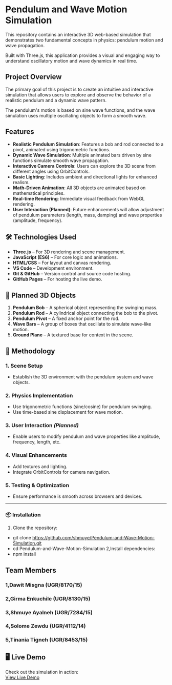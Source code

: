 # Pendulum and Wave Motion Simulation

This repository contains an interactive 3D web-based simulation that demonstrates two fundamental concepts in physics: pendulum motion and wave propagation.

Built with Three.js, this application provides a visual and engaging way to understand oscillatory motion and wave dynamics in real time.

## Project Overview

The primary goal of this project is to create an intuitive and interactive simulation that allows users to explore and observe the behavior of a realistic pendulum and a dynamic wave pattern.

The pendulum's motion is based on sine wave functions, and the wave simulation uses multiple oscillating objects to form a smooth wave.

## Features

- **Realistic Pendulum Simulation**: Features a bob and rod connected to a pivot, animated using trigonometric functions.
- **Dynamic Wave Simulation**: Multiple animated bars driven by sine functions simulate smooth wave propagation.
- **Interactive Camera Controls**: Users can explore the 3D scene from different angles using OrbitControls.
- **Basic Lighting**: Includes ambient and directional lights for enhanced realism.
- **Math-Driven Animation**: All 3D objects are animated based on mathematical principles.
- **Real-time Rendering**: Immediate visual feedback from WebGL rendering.
- **User Interaction (Planned)**: Future enhancements will allow adjustment of pendulum parameters (length, mass, damping) and wave properties (amplitude, frequency).

## 🛠️ Technologies Used

- **Three.js** – For 3D rendering and scene management.
- **JavaScript (ES6)** – For core logic and animations.
- **HTML/CSS** – For layout and canvas rendering.
- **VS Code** – Development environment.
- **Git & GitHub** – Version control and source code hosting.
- **GitHub Pages** – For hosting the live demo.

## 🧱 Planned 3D Objects

1. **Pendulum Bob** – A spherical object representing the swinging mass.
2. **Pendulum Rod** – A cylindrical object connecting the bob to the pivot.
3. **Pendulum Pivot** – A fixed anchor point for the rod.
4. **Wave Bars** – A group of boxes that oscillate to simulate wave-like motion.
5. **Ground Plane** – A textured base for context in the scene.

## 🧪 Methodology

### 1. Scene Setup

- Establish the 3D environment with the pendulum system and wave objects.

### 2. Physics Implementation

- Use trigonometric functions (sine/cosine) for pendulum swinging.
- Use time-based sine displacement for wave motion.

### 3. User Interaction _(Planned)_

- Enable users to modify pendulum and wave properties like amplitude, frequency, length, etc.

### 4. Visual Enhancements

- Add textures and lighting.
- Integrate OrbitControls for camera navigation.

### 5. Testing & Optimization

- Ensure performance is smooth across browsers and devices.

---

### 📦 Installation

1. Clone the repository:

- git clone https://github.com/shmuye/Pendulum-and-Wave-Motion-Simulation.git
- cd Pendulum-and-Wave-Motion-Simulation
  2,Install dependencies:
- npm install

## Team Members

### 1,Dawit Misgna (UGR/8170/15)

### 2,Girma Enkuchile (UGR/8130/15)

### 3,Shmuye Ayalneh (UGR/7284/15)

### 4,Solome Zewdu (UGR/4112/14)

### 5,Tinania Tigneh (UGR/8453/15)

## 🖥️ Live Demo

Check out the simulation in action:  
[View Live Demo](https://moonlit-macaron-59fafa.netlify.app/)


